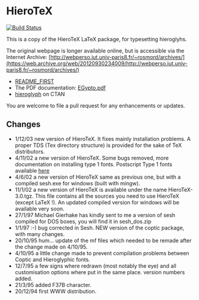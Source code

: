 HieroTeX
========

[![Build Status](https://travis-ci.org/hierotex/hierotex.svg?branch=master)](https://travis-ci.org/hierotex/hierotex)

This is a copy of the HieroTeX LaTeX package, for typesetting hieroglyhs.

The original webpage is longer available online, but is accessible via the Internet Archive: [http://webperso.iut.univ-paris8.fr/~rosmord/archives/](https://web.archive.org/web/20120930234009/http://webperso.iut.univ-paris8.fr/~rosmord/archives/)

- [README_FIRST](README_FIRST)
- The PDF documentation: [EGypto.pdf](texmf/doc/latex/hierotex)
- [hi­ero­glyph](https://www.ctan.org/tex-archive/language/hieroglyph) on CTAN

You are welcome to file a pull request for any enhancements or updates.

Changes
-------

- 1/12/03 new version of HieroTeX. It fixes mainly installation problems. A proper TDS (Tex directory structure) is provided for the sake of TeX distributors.
- 4/11/02 a new version of HieroTeX. Some bugs removed, more documentation on installing type 1 fonts. Postscript Type 1 fonts available [here](https://web.archive.org/web/20120930234009/http://webperso.iut.univ-paris8.fr/~rosmord/archives/HieroType1-3.1.4.tgz)
- 4/6/02 a new version of HieroTeX same as previous one, but with a compiled sesh.exe for windows (built with mingw).
- 11/1/02 a new version of HieroTeX is available under the name HieroTeX-3.0.tgz. This file contains all the sources you need to use HieroTeX (except LaTeX !). An updated compiled version for windows will be available very soon.
- 27/1/97 Michael Gierhake has kindly sent to me a version of sesh compiled for DOS boxes, you will find it in sesh_dos.zip
- 1/1/97 :-) bug corrected in Sesh. NEW version of the coptic package, with many changes.
- 20/10/95 hum... update of the mf files which needed to be remade after the change made on 4/10/95.
- 4/10/95 a little change made to prevent compilation problems between Coptic and Hieroglyphic fonts.
- 12/7/95 a few signs where redrawn (most notably the eye) and all customisation options where put in the same place. version numbers added.
- 21/3/95 added F37B character.
- 20/12/94 first WWW distribution.

